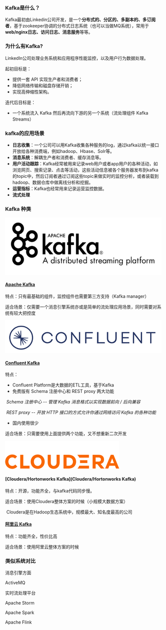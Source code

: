 ### Kafka是什么？

Kafka最初由Linkedin公司开发，是一个**分布式的、分区的、多副本的、多订阅者**，基于zookeeper协调的分布式日志系统（也可以当做MQ系统），常用于**web/nginx日志、访问日志、消息服务**等等。



### 为什么有Kafka?

LinkedIn公司处理业务系统和应用程序性能监控，以及用户行为数据处理。

起初目标是：

- 提供一套 API 实现生产者和消费者；
- 降低网络传输和磁盘存储开销；
- 实现高伸缩性架构。

迭代后目标是：

- 一个系统流入 Kafka 然后再流向下游的另一个系统（流处理组件 Kafka Streams）



### **kafka的应用场景**

- **日志收集**：一个公司可以用Kafka收集各种服务的log，通过kafka以统一接口开放给各种消费端，例如hadoop、Hbase、Solr等。
- **消息系统**：解耦生产者和消费者、缓存消息等。
- **用户活动跟踪**：Kafka经常被用来记录web用户或者app用户的各种活动，如浏览网页、搜索记录、点击等活动，这些活动信息被各个服务器发布到kafka的topic中，然后订阅者通过订阅这些topic来做实时的监控分析，或者装载到hadoop、数据仓库中做离线分析和挖掘。
- **运营指标**：Kafka也经常用来记录运营监控数据。
- **流式处理**



### Kafka 种类



![image-20201112182505747](basic-introduction.assets/image-20201112182505747.png)

#### [Apache Kafka](http://kafka.apache.org)

特点：只有最基础的组件，监控组件也需要第三方支持（Kafka manager）

适合场景：仅需要一个消息引擎系统亦或是简单的流处理应用场景，同时需要对系统有较大把控度



![image-20201112181416887](basic-introduction.assets/image-20201112181416887.png)

#### [Confluent Kafka](https://www.cloudera.com/) 

特点：

- Confluent Platform是大数据的ETL工具，基于Kafka
- 免费版有 Schema 注册中心和 REST proxy 两大功能

​			       *Schema 注册中心 -- 管理 Kafka 消息格式以实现数据前向 / 后向兼容*

​                   *REST proxy -- 开放 HTTP 接口的方式允许你通过网络访问 Kafka 的各种功能*

- 国内使用很少

适合场景：只需要使用上面提供两个功能，又不想重新二次开发





![[img](https://www.cloudera.com/)](basic-introduction.assets/cloudera-newco-logo.png)

#### [Cloudera/Hortonworks Kafka](Cloudera/Hortonworks Kafka)

特点：开源，功能齐全，与kafka代码同步慢。

适合场景：使用Cloudera整体方案的时候（小规模大数据方案）

​                    Cloudera是在Hadoop生态系统中，规模最大、知名度最高的公司





#### [阿里云 Kafka](https://help.aliyun.com/document_detail/68151.html)

特点：功能齐全，性价比高

适合场景：使用阿里云整体方案的时候





### 类似系统对比

消息引擎方面

ActiveMQ



实时流处理平台

Apache Storm

Apache Spark

Apache Flink

